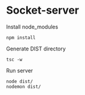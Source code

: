 #  Socket-server

Install node_modules
```
npm install
```

Generate DIST directory
```
tsc -w
```

Run server
```
node dist/
nodemon dist/
```